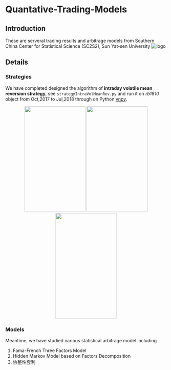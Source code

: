 # Quantative-Trading-Models

## Introduction 
These are serveral trading results and arbitrage models from Southern China Center for Statistical Science (SC2S2), Sun Yat-sen University
![logo]()

## Details

### Strategies
We have completed designed the algorithm of **intraday volatile mean reversion strategy**, see `strategyIntraVolMeanRev.py` and run it on *rb1810* object from Oct,2017 to Jul,2018 through on Python [vnpy](https://github.com/vnpy/vnpy). 

<div align="center">
<img src="http://pp.myapp.com/ma_pic2/0/shot_42391053_1_1488499316/550" height="330" width="190" >

<img src="http://pp.myapp.com/ma_pic2/0/shot_42391053_2_1488499316/550" height="330" width="190" >

<img src="http://pp.myapp.com/ma_pic2/0/shot_42391053_3_1488499316/550" height="330" width="190" >

</div>

### Models
Meantime, we have studied various statistical arbitrage model including

1. Fama-French Three Factors Model
2. Hidden Markov Model based on Factors Decomposition
3. 协整性套利
